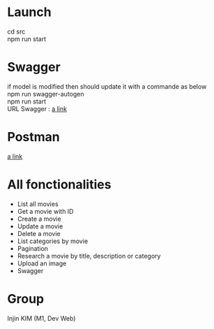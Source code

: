 # Launch

cd src </br>
npm run start </br></hr>

# Swagger

if model is modified then should update it with a commande as below </br>
npm run swagger-autogen </br>
npm run start </br>
URL Swagger : [a link](http://localhost:3000/api-docs/) </br></hr>

# Postman

[a link](https://documenter.getpostman.com/view/10462000/2s9YeK5AZG)</br></hr>

# All fonctionalities

- List all movies </br>
- Get a movie with ID </br>
- Create a movie </br>
- Update a movie </br>
- Delete a movie </br>
- List categories by movie </br>
- Pagination </br>
- Research a movie by title, description or category </br>
- Upload an image </br>
- Swagger </br></hr>

# Group

Injin KIM (M1, Dev Web)
